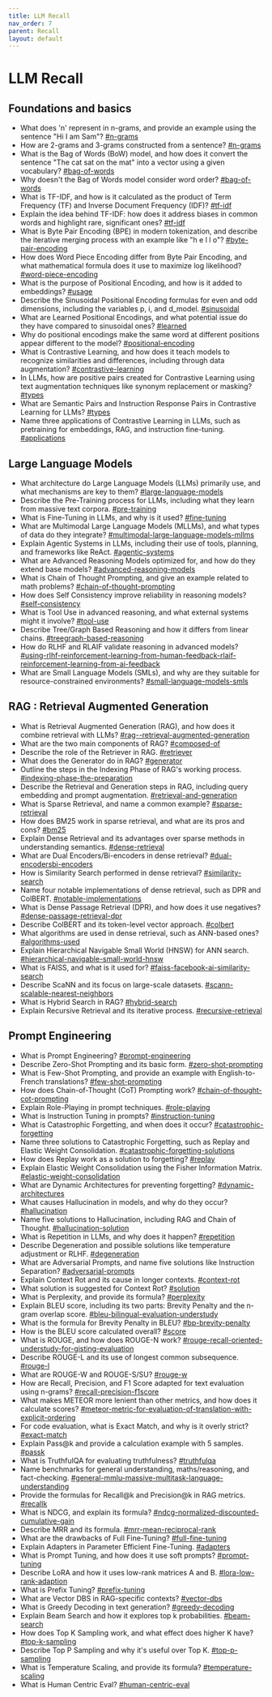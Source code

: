 ```yaml
---
title: LLM Recall
nav_order: 7
parent: Recall
layout: default
---
```

# LLM Recall

## Foundations and basics
- What does 'n' represent in n-grams, and provide an example using the sentence "Hi I am Sam"? [#n-grams](../Notes/LLM.md#n-grams)
- How are 2-grams and 3-grams constructed from a sentence? [#n-grams](../Notes/LLM.md#n-grams)
- What is the Bag of Words (BoW) model, and how does it convert the sentence "The cat sat on the mat" into a vector using a given vocabulary? [#bag-of-words](../Notes/LLM.md#bag-of-words)
- Why doesn't the Bag of Words model consider word order? [#bag-of-words](../Notes/LLM.md#bag-of-words)
- What is TF-IDF, and how is it calculated as the product of Term Frequency (TF) and Inverse Document Frequency (IDF)? [#tf-idf](../Notes/LLM.md#tf-idf)
- Explain the idea behind TF-IDF: how does it address biases in common words and highlight rare, significant ones? [#tf-idf](../Notes/LLM.md#tf-idf)
- What is Byte Pair Encoding (BPE) in modern tokenization, and describe the iterative merging process with an example like "h e l l o"? [#byte-pair-encoding](../Notes/LLM.md#byte-pair-encoding)
- How does Word Piece Encoding differ from Byte Pair Encoding, and what mathematical formula does it use to maximize log likelihood? [#word-piece-encoding](../Notes/LLM.md#word-piece-encoding)
- What is the purpose of Positional Encoding, and how is it added to embeddings? [#usage](../Notes/LLM.md#usage)
- Describe the Sinusoidal Positional Encoding formulas for even and odd dimensions, including the variables p, i, and d_model. [#sinusoidal](../Notes/LLM.md#sinusoidal)
- What are Learned Positional Encodings, and what potential issue do they have compared to sinusoidal ones? [#learned](../Notes/LLM.md#learned)
- Why do positional encodings make the same word at different positions appear different to the model? [#positional-encoding](../Notes/LLM.md#positional-encoding)
- What is Contrastive Learning, and how does it teach models to recognize similarities and differences, including through data augmentation? [#contrastive-learning](../Notes/LLM.md#contrastive-learning)
- In LLMs, how are positive pairs created for Contrastive Learning using text augmentation techniques like synonym replacement or masking? [#types](../Notes/LLM.md#types)
- What are Semantic Pairs and Instruction Response Pairs in Contrastive Learning for LLMs? [#types](../Notes/LLM.md#types)
- Name three applications of Contrastive Learning in LLMs, such as pretraining for embeddings, RAG, and instruction fine-tuning. [#applications](../Notes/LLM.md#applications)

## Large Language Models
- What architecture do Large Language Models (LLMs) primarily use, and what mechanisms are key to them? [#large-language-models](../Notes/LLM.md#large-language-models)
- Describe the Pre-Training process for LLMs, including what they learn from massive text corpora. [#pre-training](../Notes/LLM.md#pre-training)
- What is Fine-Tuning in LLMs, and why is it used? [#fine-tuning](../Notes/LLM.md#fine-tuning)
- What are Multimodal Large Language Models (MLLMs), and what types of data do they integrate? [#multimodal-large-language-models-mllms](../Notes/LLM.md#multimodal-large-language-models-mllms)
- Explain Agentic Systems in LLMs, including their use of tools, planning, and frameworks like ReAct. [#agentic-systems](../Notes/LLM.md#agentic-systems)
- What are Advanced Reasoning Models optimized for, and how do they extend base models? [#advanced-reasoning-models](../Notes/LLM.md#advanced-reasoning-models)
- What is Chain of Thought Prompting, and give an example related to math problems? [#chain-of-thought-prompting](../Notes/LLM.md#chain-of-thought-prompting)
- How does Self Consistency improve reliability in reasoning models? [#self-consistency](../Notes/LLM.md#self-consistency)
- What is Tool Use in advanced reasoning, and what external systems might it involve? [#tool-use](../Notes/LLM.md#tool-use)
- Describe Tree/Graph Based Reasoning and how it differs from linear chains. [#treegraph-based-reasoning](../Notes/LLM.md#treegraph-based-reasoning)
- How do RLHF and RLAIF validate reasoning in advanced models? [#using-rlhf-reinforcement-learning-from-human-feedback-rlaif-reinforcement-learning-from-ai-feedback](../Notes/LLM.md#using-rlhf-reinforcement-learning-from-human-feedback-rlaif-reinforcement-learning-from-ai-feedback)
- What are Small Language Models (SMLs), and why are they suitable for resource-constrained environments? [#small-language-models-smls](../Notes/LLM.md#small-language-models-smls)

## RAG : Retrieval Augmented Generation
- What is Retrieval Augmented Generation (RAG), and how does it combine retrieval with LLMs? [#rag--retrieval-augmented-generation](../Notes/LLM.md#rag--retrieval-augmented-generation)
- What are the two main components of RAG? [#composed-of](../Notes/LLM.md#composed-of)
- Describe the role of the Retriever in RAG. [#retriever](../Notes/LLM.md#retriever)
- What does the Generator do in RAG? [#generator](../Notes/LLM.md#generator)
- Outline the steps in the Indexing Phase of RAG's working process. [#indexing-phase-the-preparation](../Notes/LLM.md#indexing-phase-the-preparation)
- Describe the Retrieval and Generation steps in RAG, including query embedding and prompt augmentation. [#retrieval-and-generation](../Notes/LLM.md#retrieval-and-generation)
- What is Sparse Retrieval, and name a common example? [#sparse-retrieval](../Notes/LLM.md#sparse-retrieval)
- How does BM25 work in sparse retrieval, and what are its pros and cons? [#bm25](../Notes/LLM.md#bm25)
- Explain Dense Retrieval and its advantages over sparse methods in understanding semantics. [#dense-retrieval](../Notes/LLM.md#dense-retrieval)
- What are Dual Encoders/Bi-encoders in dense retrieval? [#dual-encodersbi-encoders](../Notes/LLM.md#dual-encodersbi-encoders)
- How is Similarity Search performed in dense retrieval? [#similarity-search](../Notes/LLM.md#similarity-search)
- Name four notable implementations of dense retrieval, such as DPR and ColBERT. [#notable-implementations](../Notes/LLM.md#notable-implementations)
- What is Dense Passage Retrieval (DPR), and how does it use negatives? [#dense-passage-retrieval-dpr](../Notes/LLM.md#dense-passage-retrieval-dpr)
- Describe ColBERT and its token-level vector approach. [#colbert](../Notes/LLM.md#colbert)
- What algorithms are used in dense retrieval, such as ANN-based ones? [#algorithms-used](../Notes/LLM.md#algorithms-used)
- Explain Hierarchical Navigable Small World (HNSW) for ANN search. [#hierarchical-navigable-small-world-hnsw](../Notes/LLM.md#hierarchical-navigable-small-world-hnsw)
- What is FAISS, and what is it used for? [#faiss-facebook-ai-similarity-search](../Notes/LLM.md#faiss-facebook-ai-similarity-search)
- Describe ScaNN and its focus on large-scale datasets. [#scann-scalable-nearest-neighbors](../Notes/LLM.md#scann-scalable-nearest-neighbors)
- What is Hybrid Search in RAG? [#hybrid-search](../Notes/LLM.md#hybrid-search)
- Explain Recursive Retrieval and its iterative process. [#recursive-retrieval](../Notes/LLM.md#recursive-retrieval)

## Prompt Engineering
- What is Prompt Engineering? [#prompt-engineering](../Notes/LLM.md#prompt-engineering)
- Describe Zero-Shot Prompting and its basic form. [#zero-shot-prompting](../Notes/LLM.md#zero-shot-prompting)
- What is Few-Shot Prompting, and provide an example with English-to-French translations? [#few-shot-prompting](../Notes/LLM.md#few-shot-prompting)
- How does Chain-of-Thought (CoT) Prompting work? [#chain-of-thought-cot-prompting](../Notes/LLM.md#chain-of-thought-cot-prompting)
- Explain Role-Playing in prompt techniques. [#role-playing](../Notes/LLM.md#role-playing)
- What is Instruction Tuning in prompts? [#instruction-tuning](../Notes/LLM.md#instruction-tuning)
- What is Catastrophic Forgetting, and when does it occur? [#catastrophic-forgetting](../Notes/LLM.md#catastrophic-forgetting)
- Name three solutions to Catastrophic Forgetting, such as Replay and Elastic Weight Consolidation. [#catastrophic-forgetting-solutions](../Notes/LLM.md#catastrophic-forgetting-solutions)
- How does Replay work as a solution to forgetting? [#replay](../Notes/LLM.md#replay)
- Explain Elastic Weight Consolidation using the Fisher Information Matrix. [#elastic-weight-consolidation](../Notes/LLM.md#elastic-weight-consolidation)
- What are Dynamic Architectures for preventing forgetting? [#dynamic-architectures](../Notes/LLM.md#dynamic-architectures)
- What causes Hallucination in models, and why do they occur? [#hallucination](../Notes/LLM.md#hallucination)
- Name five solutions to Hallucination, including RAG and Chain of Thought. [#hallucination-solution](../Notes/LLM.md#hallucination-solution)
- What is Repetition in LLMs, and why does it happen? [#repetition](../Notes/LLM.md#repetition)
- Describe Degeneration and possible solutions like temperature adjustment or RLHF. [#degeneration](../Notes/LLM.md#degeneration)
- What are Adversarial Prompts, and name five solutions like Instruction Separation? [#adversarial-prompts](../Notes/LLM.md#adversarial-prompts)
- Explain Context Rot and its cause in longer contexts. [#context-rot](../Notes/LLM.md#context-rot)
- What solution is suggested for Context Rot? [#solution](../Notes/LLM.md#solution)
- What is Perplexity, and provide its formula? [#perplexity](../Notes/LLM.md#perplexity)
- Explain BLEU score, including its two parts: Brevity Penalty and the n-gram overlap score. [#bleu-bilingual-evaluation-understudy](../Notes/LLM.md#bleu-bilingual-evaluation-understudy)
- What is the formula for Brevity Penalty in BLEU? [#bp-brevity-penalty](../Notes/LLM.md#bp-brevity-penalty)
- How is the BLEU score calculated overall? [#score](../Notes/LLM.md#score)
- What is ROUGE, and how does ROUGE-N work? [#rouge-recall-oriented-understudy-for-gisting-evaluation](../Notes/LLM.md#rouge-recall-oriented-understudy-for-gisting-evaluation)
- Describe ROUGE-L and its use of longest common subsequence. [#rouge-l](../Notes/LLM.md#rouge-l)
- What are ROUGE-W and ROUGE-S/SU? [#rouge-w](../Notes/LLM.md#rouge-w)
- How are Recall, Precision, and F1 Score adapted for text evaluation using n-grams? [#recall-precision-f1score](../Notes/LLM.md#recall-precision-f1score)
- What makes METEOR more lenient than other metrics, and how does it calculate scores? [#meteor-metric-for-evaluation-of-translation-with-explicit-ordering](../Notes/LLM.md#meteor-metric-for-evaluation-of-translation-with-explicit-ordering)
- For code evaluation, what is Exact Match, and why is it overly strict? [#exact-match](../Notes/LLM.md#exact-match)
- Explain Pass@k and provide a calculation example with 5 samples. [#passk](../Notes/LLM.md#passk)
- What is TruthfulQA for evaluating truthfulness? [#truthfulqa](../Notes/LLM.md#truthfulqa)
- Name benchmarks for general understanding, maths/reasoning, and fact-checking. [#general-mmlu-massive-multitask-language-understanding](../Notes/LLM.md#general-mmlu-massive-multitask-language-understanding)
- Provide the formulas for Recall@k and Precision@k in RAG metrics. [#recallk](../Notes/LLM.md#recallk)
- What is NDCG, and explain its formula? [#ndcg-normalized-discounted-cumulative-gain](../Notes/LLM.md#ndcg-normalized-discounted-cumulative-gain)
- Describe MRR and its formula. [#mrr-mean-reciprocal-rank](../Notes/LLM.md#mrr-mean-reciprocal-rank)
- What are the drawbacks of Full Fine-Tuning? [#full-fine-tuning](../Notes/LLM.md#full-fine-tuning)
- Explain Adapters in Parameter Efficient Fine-Tuning. [#adapters](../Notes/LLM.md#adapters)
- What is Prompt Tuning, and how does it use soft prompts? [#prompt-tuning](../Notes/LLM.md#prompt-tuning)
- Describe LoRA and how it uses low-rank matrices A and B. [#lora-low-rank-adaption](../Notes/LLM.md#lora-low-rank-adaption)
- What is Prefix Tuning? [#prefix-tuning](../Notes/LLM.md#prefix-tuning)
- What are Vector DBS in RAG-specific contexts? [#vector-dbs](../Notes/LLM.md#vector-dbs)
- What is Greedy Decoding in text generation? [#greedy-decoding](../Notes/LLM.md#greedy-decoding)
- Explain Beam Search and how it explores top k probabilities. [#beam-search](../Notes/LLM.md#beam-search)
- How does Top K Sampling work, and what effect does higher K have? [#top-k-sampling](../Notes/LLM.md#top-k-sampling)
- Describe Top P Sampling and why it's useful over Top K. [#top-p-sampling](../Notes/LLM.md#top-p-sampling)
- What is Temperature Scaling, and provide its formula? [#temperature-scaling](../Notes/LLM.md#temperature-scaling)
- What is Human Centric Eval? [#human-centric-eval](../Notes/LLM.md#human-centric-eval)